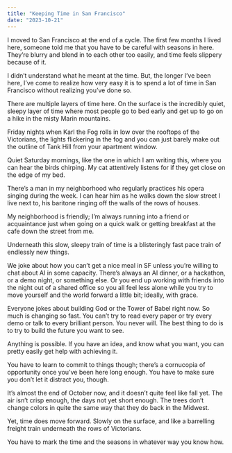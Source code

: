 ```yaml
---
title: "Keeping Time in San Francisco"
date: "2023-10-21"
---
```




I moved to San Francisco at the end of a cycle. The first few months I lived here, someone told me that you have to be careful with seasons in here. They’re blurry and blend in to each other too easily, and time feels slippery because of it. 

I didn’t understand what he meant at the time. But, the longer I’ve been here, I’ve come to realize how very easy it is to spend a lot of time in San Francisco without realizing you’ve done so. 

There are multiple layers of time here. On the surface is the incredibly quiet, sleepy layer of time where most people go to bed early and get up to go on a hike in the misty Marin mountains. 

Friday nights when Karl the Fog rolls in low over the rooftops of the Victorians, the lights flickering in the fog and you can just barely make out the outline of Tank Hill from your apartment window. 

Quiet Saturday mornings, like the one in which I am writing this, where you can hear the birds chirping. My cat attentively listens for if they get close on the edge of my bed.

There’s a man in my neighborhood who regularly practices his opera singing during the week. I can hear him as he walks down the slow street I live next to, his baritone ringing off the walls of the rows of houses. 

My neighborhood is friendly; I’m always running into a friend or acquaintance just when going on a quick walk or getting breakfast at the cafe down the street from me.

Underneath this slow, sleepy train of time is a blisteringly fast pace train of endlessly new things. 

We joke about how you can’t get a nice meal in SF unless you’re willing to chat about AI in some capacity. There’s always an AI dinner, or a hackathon, or a demo night, or something else. Or you end up working with friends into the night out of a shared office so you all feel less alone while you try to move yourself and the world forward a little bit; ideally, with grace. 

Everyone jokes about building God or the Tower of Babel right now. So much is changing so fast. You can’t try to read every paper or try every demo or talk to every brilliant person. You never will. The best thing to do is to try to build the future you want to see. 

Anything is possible. If you have an idea, and know what you want, you can pretty easily get help with achieving it. 

You have to learn to commit to things though; there’s a cornucopia of opportunity once you’ve been here long enough. You have to make sure you don’t let it distract you, though. 

It’s almost the end of October now, and it doesn’t quite feel like fall yet. The air isn’t crisp enough, the days not yet short enough. The trees don’t change colors in quite the same way that they do back in the Midwest. 

Yet, time does move forward. Slowly on the surface, and like a barrelling freight train underneath the rows of Victorians. 

You have to mark the time and the seasons in whatever way you know how. 